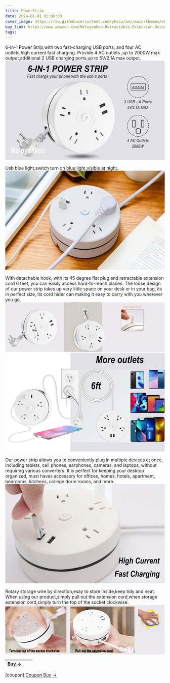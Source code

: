 ```yaml
---
title: PowerStrip
date: 2024-01-01 05:00:00
cover_image: https://raw.githubusercontent.com/yhico/amz/main/themes/edinburgh/source/images/PowerStrip/PowerStrip.jpg
buy_link: https://www.amazon.com/Meloyankoo-Retractable-Extension-Detachable-Portable/dp/B0CB4NSN7P
tags:
---
```


6-in-1 Power Strip,with two fast-charging USB ports, and four AC outlets,high current fast charging.
Provide 4 AC outlets ,up to 2000W max output,additional 2 USB charging ports,up to 5V/2.1A max output.
![avatar][p1]

Usb blue light,switch turn on blue light,visible at night.
![avatar][p4]

With detachable hook, with its 45 degree flat plug and retractable extension cord 6 feet, you can easily access hard-to-reach places. 
The loose design of our power strip takes up very little space on your desk or in your bag, its in perfect size, its cord hider can making it easy to carry with you wherever you go.
![avatar][p3]
![avatar][p5]

Our power strip allows you to conveniently plug in multiple devices at once, including tablets, cell phones, earphones, cameras, and laptops, without requiring various converters. 
It is perfect for keeping your desktop organized, must haves accessory for offices, homes, hotels, apartment, bedrooms, kitchens, college dorm rooms, and more.
![avatar][p2]

Rotary storage wire by direction,esay to store inside,keep tidy and neat.
When using our product,simply pull out the extension cord,when storage extension cord,simply turn the top of the socket clockwise.
![avatar][p6]

| <a class="buy" href="https://www.amazon.com/Meloyankoo-Retractable-Extension-Detachable-Portable/dp/B0CB4NSN7P" target="_blank"><span>Buy &#8594;</span></a>| | |
|  :----  | :----:  | ----:  |

[p1]:https://raw.githubusercontent.com/yhico/amz/main/themes/edinburgh/source/images/PowerStrip/p1.jpg
[p2]:https://raw.githubusercontent.com/yhico/amz/main/themes/edinburgh/source/images/PowerStrip/p2.jpg
[p3]:https://raw.githubusercontent.com/yhico/amz/main/themes/edinburgh/source/images/PowerStrip/p3.jpg
[p4]:https://raw.githubusercontent.com/yhico/amz/main/themes/edinburgh/source/images/PowerStrip/p4.jpg
[p5]:https://raw.githubusercontent.com/yhico/amz/main/themes/edinburgh/source/images/PowerStrip/p5.jpg
[p6]:https://raw.githubusercontent.com/yhico/amz/main/themes/edinburgh/source/images/PowerStrip/p6.jpg
[coupon]:<a class="buy" href="https://www.amazon.com/promotion/psp/A310KKEUM8UJ9H" target="_blank"><span>Coupon Buy &#8594;</span></a> 
